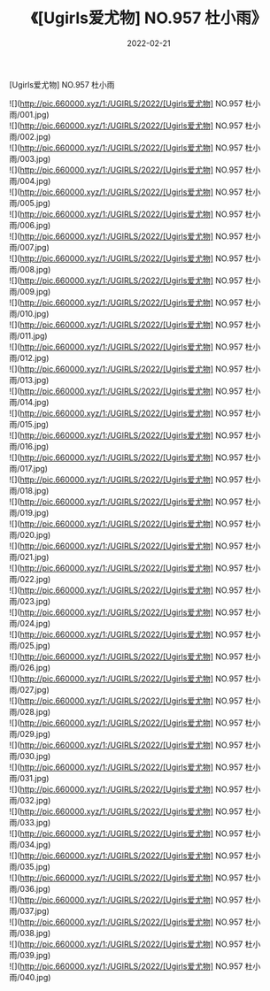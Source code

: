 ﻿---
layout: post
title:  《[Ugirls爱尤物] NO.957 杜小雨》
date:   2022-02-21
img: http://pic.660000.xyz/1:/UGIRLS/2022/[Ugirls爱尤物] NO.957 杜小雨/000.jpg
categories: [美女, 清纯, 唯美]
---

[Ugirls爱尤物] NO.957 杜小雨

 ![](http://pic.660000.xyz/1:/UGIRLS/2022/[Ugirls爱尤物] NO.957 杜小雨/001.jpg) <br>![](http://pic.660000.xyz/1:/UGIRLS/2022/[Ugirls爱尤物] NO.957 杜小雨/002.jpg) <br>![](http://pic.660000.xyz/1:/UGIRLS/2022/[Ugirls爱尤物] NO.957 杜小雨/003.jpg) <br>![](http://pic.660000.xyz/1:/UGIRLS/2022/[Ugirls爱尤物] NO.957 杜小雨/004.jpg) <br>![](http://pic.660000.xyz/1:/UGIRLS/2022/[Ugirls爱尤物] NO.957 杜小雨/005.jpg) <br>![](http://pic.660000.xyz/1:/UGIRLS/2022/[Ugirls爱尤物] NO.957 杜小雨/006.jpg) <br>![](http://pic.660000.xyz/1:/UGIRLS/2022/[Ugirls爱尤物] NO.957 杜小雨/007.jpg) <br>![](http://pic.660000.xyz/1:/UGIRLS/2022/[Ugirls爱尤物] NO.957 杜小雨/008.jpg) <br>![](http://pic.660000.xyz/1:/UGIRLS/2022/[Ugirls爱尤物] NO.957 杜小雨/009.jpg) <br>![](http://pic.660000.xyz/1:/UGIRLS/2022/[Ugirls爱尤物] NO.957 杜小雨/010.jpg) <br>![](http://pic.660000.xyz/1:/UGIRLS/2022/[Ugirls爱尤物] NO.957 杜小雨/011.jpg) <br>![](http://pic.660000.xyz/1:/UGIRLS/2022/[Ugirls爱尤物] NO.957 杜小雨/012.jpg) <br>![](http://pic.660000.xyz/1:/UGIRLS/2022/[Ugirls爱尤物] NO.957 杜小雨/013.jpg) <br>![](http://pic.660000.xyz/1:/UGIRLS/2022/[Ugirls爱尤物] NO.957 杜小雨/014.jpg) <br>![](http://pic.660000.xyz/1:/UGIRLS/2022/[Ugirls爱尤物] NO.957 杜小雨/015.jpg) <br>![](http://pic.660000.xyz/1:/UGIRLS/2022/[Ugirls爱尤物] NO.957 杜小雨/016.jpg) <br>![](http://pic.660000.xyz/1:/UGIRLS/2022/[Ugirls爱尤物] NO.957 杜小雨/017.jpg) <br>![](http://pic.660000.xyz/1:/UGIRLS/2022/[Ugirls爱尤物] NO.957 杜小雨/018.jpg) <br>![](http://pic.660000.xyz/1:/UGIRLS/2022/[Ugirls爱尤物] NO.957 杜小雨/019.jpg) <br>![](http://pic.660000.xyz/1:/UGIRLS/2022/[Ugirls爱尤物] NO.957 杜小雨/020.jpg) <br>![](http://pic.660000.xyz/1:/UGIRLS/2022/[Ugirls爱尤物] NO.957 杜小雨/021.jpg) <br>![](http://pic.660000.xyz/1:/UGIRLS/2022/[Ugirls爱尤物] NO.957 杜小雨/022.jpg) <br>![](http://pic.660000.xyz/1:/UGIRLS/2022/[Ugirls爱尤物] NO.957 杜小雨/023.jpg) <br>![](http://pic.660000.xyz/1:/UGIRLS/2022/[Ugirls爱尤物] NO.957 杜小雨/024.jpg) <br>![](http://pic.660000.xyz/1:/UGIRLS/2022/[Ugirls爱尤物] NO.957 杜小雨/025.jpg) <br>![](http://pic.660000.xyz/1:/UGIRLS/2022/[Ugirls爱尤物] NO.957 杜小雨/026.jpg) <br>![](http://pic.660000.xyz/1:/UGIRLS/2022/[Ugirls爱尤物] NO.957 杜小雨/027.jpg) <br>![](http://pic.660000.xyz/1:/UGIRLS/2022/[Ugirls爱尤物] NO.957 杜小雨/028.jpg) <br>![](http://pic.660000.xyz/1:/UGIRLS/2022/[Ugirls爱尤物] NO.957 杜小雨/029.jpg) <br>![](http://pic.660000.xyz/1:/UGIRLS/2022/[Ugirls爱尤物] NO.957 杜小雨/030.jpg) <br>![](http://pic.660000.xyz/1:/UGIRLS/2022/[Ugirls爱尤物] NO.957 杜小雨/031.jpg) <br>![](http://pic.660000.xyz/1:/UGIRLS/2022/[Ugirls爱尤物] NO.957 杜小雨/032.jpg) <br>![](http://pic.660000.xyz/1:/UGIRLS/2022/[Ugirls爱尤物] NO.957 杜小雨/033.jpg) <br>![](http://pic.660000.xyz/1:/UGIRLS/2022/[Ugirls爱尤物] NO.957 杜小雨/034.jpg) <br>![](http://pic.660000.xyz/1:/UGIRLS/2022/[Ugirls爱尤物] NO.957 杜小雨/035.jpg) <br>![](http://pic.660000.xyz/1:/UGIRLS/2022/[Ugirls爱尤物] NO.957 杜小雨/036.jpg) <br>![](http://pic.660000.xyz/1:/UGIRLS/2022/[Ugirls爱尤物] NO.957 杜小雨/037.jpg) <br>![](http://pic.660000.xyz/1:/UGIRLS/2022/[Ugirls爱尤物] NO.957 杜小雨/038.jpg) <br>![](http://pic.660000.xyz/1:/UGIRLS/2022/[Ugirls爱尤物] NO.957 杜小雨/039.jpg) <br>![](http://pic.660000.xyz/1:/UGIRLS/2022/[Ugirls爱尤物] NO.957 杜小雨/040.jpg) <br>